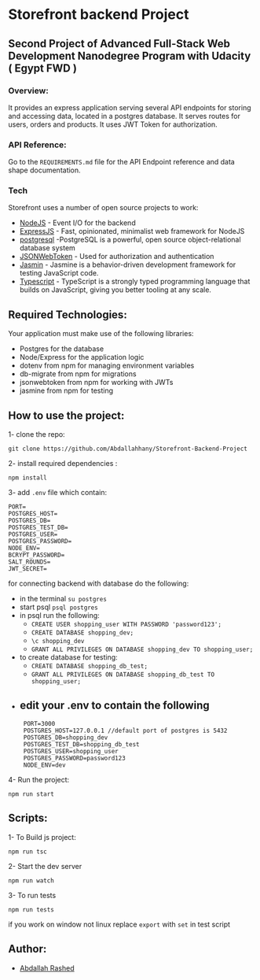# Storefront backend Project

## Second Project of Advanced Full-Stack Web Development Nanodegree Program with Udacity ( Egypt FWD )

### Overview:

It provides an express application serving several API endpoints for storing and accessing data, located in a postgres
database. It serves routes for users, orders and products. It uses JWT Token for authorization.

### API Reference:

Go to the `REQUIREMENTS.md` file for the API Endpoint reference and data shape documentation.

### Tech

Storefront uses a number of open source projects to work:

* [NodeJS](https://nodejs.org/en/) - Event I/O for the backend
* [ExpressJS](https://expressjs.com) - Fast, opinionated, minimalist web framework for NodeJS
* [postgresql](https://www.postgresql.org/) -PostgreSQL is a powerful, open source object-relational database system
* [JSONWebToken](https://jwt.io) - Used for authorization and authentication
* [Jasmin](https://jasmine.github.io/) - Jasmine is a behavior-driven development framework for testing JavaScript code.
* [Typescript](https://www.typescriptlang.org/) - TypeScript is a strongly typed programming language that builds on
  JavaScript, giving you better tooling at any scale.

## Required Technologies:

Your application must make use of the following libraries:

- Postgres for the database
- Node/Express for the application logic
- dotenv from npm for managing environment variables
- db-migrate from npm for migrations
- jsonwebtoken from npm for working with JWTs
- jasmine from npm for testing

## How to use the project:

1- clone the repo:

```
git clone https://github.com/Abdallahhany/Storefront-Backend-Project
```

2- install required dependencies :

```
npm install
```

3- add `.env` file which contain:

```
PORT=
POSTGRES_HOST=
POSTGRES_DB=
POSTGRES_TEST_DB=
POSTGRES_USER=
POSTGRES_PASSWORD=
NODE_ENV=
BCRYPT_PASSWORD=
SALT_ROUNDS=
JWT_SECRET=
```
for connecting backend with database do the following:
 - in the terminal `su postgres`
 - start psql `psql postgres`
 - in psql run the following:
   - `CREATE USER shopping_user WITH PASSWORD 'password123';`
   - `CREATE DATABASE shopping_dev;`
   - `\c shopping_dev`
   - `GRANT ALL PRIVILEGES ON DATABASE shopping_dev TO shopping_user;`
 - to create database for testing:
   - `CREATE DATABASE shopping_db_test;`
   - `GRANT ALL PRIVILEGES ON DATABASE shopping_db_test TO shopping_user;`
 - edit your .env to contain the following 
    - 
    ```
     PORT=3000
     POSTGRES_HOST=127.0.0.1 //default port of postgres is 5432
     POSTGRES_DB=shopping_dev
     POSTGRES_TEST_DB=shopping_db_test
     POSTGRES_USER=shopping_user
     POSTGRES_PASSWORD=password123
     NODE_ENV=dev
     ```
4- Run the project:

```
npm run start
```

## Scripts:

1- To Build js project:

```
npm run tsc
```

2- Start the dev server

```
npm run watch
```

3- To run tests

```
npm run tests
```
if you work on window not linux replace `export` with `set` in test script
## Author:
* [Abdallah Rashed](https://github.com/Abdallahhany)
